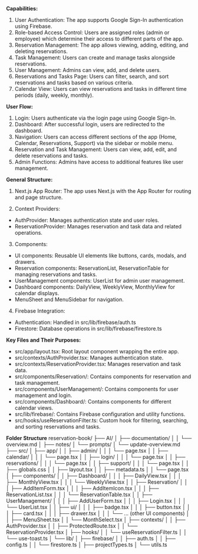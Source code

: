 **Capabilities:**
1. User Authentication: The app supports Google Sign-In authentication using Firebase.
2. Role-based Access Control: Users are assigned roles (admin or employee) which determine their access to different parts of the app.
3. Reservation Management: The app allows viewing, adding, editing, and deleting reservations.
4. Task Management: Users can create and manage tasks alongside reservations.
5. User Management: Admins can view, add, and delete users.
6. Reservations and Tasks Page: Users can filter, search, and sort reservations and tasks based on various criteria.
7. Calendar View: Users can view reservations and tasks in different time periods (daily, weekly, monthly).

**User Flow:**
1. Login: Users authenticate via the login page using Google Sign-In.
2. Dashboard: After successful login, users are redirected to the dashboard.
3. Navigation: Users can access different sections of the app (Home, Calendar, Reservations, Support) via the sidebar or mobile menu.
4. Reservation and Task Management: Users can view, add, edit, and delete reservations and tasks.
5. Admin Functions: Admins have access to additional features like user management.

**General Structure:**
1. Next.js App Router: The app uses Next.js with the App Router for routing and page structure.

2. Context Providers: 
- AuthProvider: Manages authentication state and user roles.
- ReservationProvider: Manages reservation and task data and related operations.

3. Components:
- UI components: Reusable UI elements like buttons, cards, modals, and drawers.
- Reservation components: ReservationList, ReservationTable for managing reservations and tasks.
- UserManagement components: UserList for admin user management.
- Dashboard components: DailyView, WeeklyView, MonthlyView for calendar displays.
- MenuSheet and MenuSidebar for navigation.

4. Firebase Integration:
- Authentication: Handled in src/lib/firebase/auth.ts
- Firestore: Database operations in src/lib/firebase/firestore.ts

**Key Files and Their Purposes:**
- src/app/layout.tsx: Root layout component wrapping the entire app.
- src/contexts/AuthProvider.tsx: Manages authentication state.
- src/contexts/ReservationProvider.tsx: Manages reservation and task data.
- src/components/Reservation/: Contains components for reservation and task management.
- src/components/UserManagement/: Contains components for user management and login.
- src/components/Dashboard/: Contains components for different calendar views.
- src/lib/firebase/: Contains Firebase configuration and utility functions.
- src/hooks/useReservationFilter.ts: Custom hook for filtering, searching, and sorting reservations and tasks.

**Folder Structure**
reservation-book/
├── AI/
│   ├── documentation/
│   │   └── overview.md
│   ├── notes/
│   └── prompts/
│       └── update-overview.md
├── src/
│   ├── app/
│   │   ├── admin/
│   │   │   └── page.tsx
│   │   ├── calendar/
│   │   │   └── page.tsx
│   │   ├── login/
│   │   │   └── page.tsx
│   │   ├── reservations/
│   │   │   └── page.tsx
│   │   ├── support/
│   │   │   └── page.tsx
│   │   ├── globals.css
│   │   ├── layout.tsx
│   │   ├── metadata.ts
│   │   └── page.tsx
│   ├── components/
│   │   ├── Dashboard/
│   │   │   ├── DailyView.tsx
│   │   │   ├── MonthlyView.tsx
│   │   │   └── WeeklyView.tsx
│   │   ├── Reservation/
│   │   │   ├── AddItemForm.tsx
│   │   │   ├── AddItemIcon.tsx
│   │   │   ├── ReservationList.tsx
│   │   │   └── ReservationTable.tsx
│   │   ├── UserManagement/
│   │   │   ├── AddUserForm.tsx
│   │   │   ├── Login.tsx
│   │   │   └── UserList.tsx
│   │   ├── ui/
│   │   │   ├── badge.tsx
│   │   │   ├── button.tsx
│   │   │   ├── card.tsx
│   │   │   ├── drawer.tsx
│   │   │   └── ... (other UI components)
│   │   ├── MenuSheet.tsx
│   │   └── MonthSelect.tsx
│   ├── contexts/
│   │   ├── AuthProvider.tsx
│   │   ├── ProtectedRoute.tsx
│   │   └── ReservationProvider.tsx
│   ├── hooks/
│   │   └── useReservationFilter.ts
│   │   └── use-toast.ts
│   └── lib/
│       ├── firebase/
│       │   ├── auth.ts
│       │   ├── config.ts
│       │   └── firestore.ts
│       ├── projectTypes.ts
│       └── utils.ts



